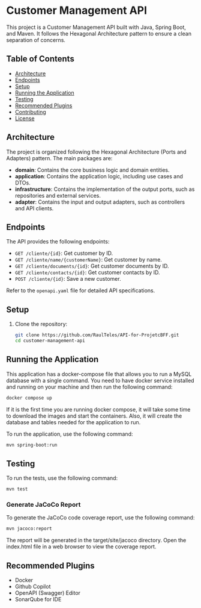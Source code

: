 # Customer Management API

This project is a Customer Management API built with Java, Spring Boot, and Maven. It follows the Hexagonal Architecture pattern to ensure a clean separation of concerns.

## Table of Contents

- [Architecture](#architecture)
- [Endpoints](#endpoints)
- [Setup](#setup)
- [Running the Application](#running-the-application)
- [Testing](#testing)
- [Recommended Plugins](#recommended-plugins)
- [Contributing](#contributing)
- [License](#license)

## Architecture

The project is organized following the Hexagonal Architecture (Ports and Adapters) pattern. The main packages are:

- **domain**: Contains the core business logic and domain entities.
- **application**: Contains the application logic, including use cases and DTOs.
- **infrastructure**: Contains the implementation of the output ports, such as repositories and external services.
- **adapter**: Contains the input and output adapters, such as controllers and API clients.

## Endpoints

The API provides the following endpoints:

- `GET /cliente/{id}`: Get customer by ID.
- `GET /cliente/name/{customerName}`: Get customer by name.
- `GET /cliente/documents/{id}`: Get customer documents by ID.
- `GET /cliente/contacts/{id}`: Get customer contacts by ID.
- `POST /cliente/{id}`: Save a new customer.

Refer to the `openapi.yaml` file for detailed API specifications.

## Setup

1. Clone the repository:
   ```sh
   git clone https://github.com/RaulTeles/API-for-ProjetcBFF.git
   cd customer-management-api
   
## Running the Application

This application has a docker-compose file that allows you to run  a MySQL database with a single command.
You need to have docker service installed and running on your machine and then run the following command:
```sh
docker compose up
```

If it is the first time you are running docker compose, it will take some time to download the images and start the 
containers. Also, it will create the database and tables needed for the application to run.

To run the application, use the following command:
```sh
mvn spring-boot:run
```

## Testing

To run the tests, use the following command:
```sh
mvn test
```
### Generate JaCoCo Report

To generate the JaCoCo code coverage report, use the following command:

```sh
mvn jacoco:report
```

The report will be generated in the target/site/jacoco directory. Open the index.html file in a web browser to view the coverage report.

## Recommended Plugins

* Docker
* Github Copilot
* OpenAPI (Swagger) Editor
* SonarQube for IDE

